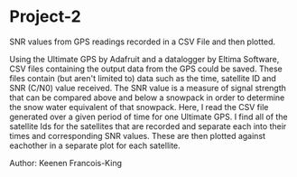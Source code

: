 # Project-2
SNR values from GPS readings recorded in a CSV File and then plotted.

Using the Ultimate GPS by Adafruit and a datalogger by Eltima Software, CSV files 
containing the output data from the GPS could be saved.  These files contain (but aren't
limited to) data such as the time, satellite ID and SNR (C/N0) value received.  The 
SNR value is a measure of signal strength that can be compared above and below a 
snowpack in order to determine the snow water equivalent of that snowpack.  Here, 
I read the CSV file generated over a given period of time for one Ultimate GPS.  I 
find all of the satellite Ids for the satellites that are recorded and separate each 
into their times and corresponding SNR values.  These are then plotted against
eachother in a separate plot for each satellite.

Author: Keenen Francois-King
